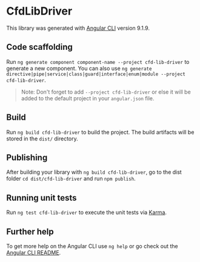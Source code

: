 # CfdLibDriver

This library was generated with [Angular CLI](https://github.com/angular/angular-cli) version 9.1.9.

## Code scaffolding

Run `ng generate component component-name --project cfd-lib-driver` to generate a new component. You can also use `ng generate directive|pipe|service|class|guard|interface|enum|module --project cfd-lib-driver`.
> Note: Don't forget to add `--project cfd-lib-driver` or else it will be added to the default project in your `angular.json` file. 

## Build

Run `ng build cfd-lib-driver` to build the project. The build artifacts will be stored in the `dist/` directory.

## Publishing

After building your library with `ng build cfd-lib-driver`, go to the dist folder `cd dist/cfd-lib-driver` and run `npm publish`.

## Running unit tests

Run `ng test cfd-lib-driver` to execute the unit tests via [Karma](https://karma-runner.github.io).

## Further help

To get more help on the Angular CLI use `ng help` or go check out the [Angular CLI README](https://github.com/angular/angular-cli/blob/master/README.md).
